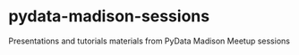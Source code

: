 # pydata-madison-sessions
Presentations and tutorials materials from PyData Madison Meetup sessions
